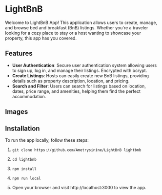 # LightBnB

Welcome to LightBnB App! This application allows users to create, manage, and browse bed and breakfast (BnB) listings. Whether you're a traveler looking for a cozy place to stay or a host wanting to showcase your property, this app has you covered.

## Features

- **User Authentication**: Secure user authentication system allowing users to sign up, log in, and manage their listings. Encrypted with bcrypt.
- **Create Listings**: Hosts can easily create new BnB listings, providing details such as property description, location, and pricing.
- **Search and Filter**: Users can search for listings based on location, dates, price range, and amenities, helping them find the perfect accommodation.

## Images



## Installation

To run the app locally, follow these steps:

1.     git clone https://github.com/Ametrysinine/LightBnB lightbnb
2.     cd lightbnb
3.     npm install
4.     npm run local
5. Open your browser and visit http://localhost:3000 to view the app.